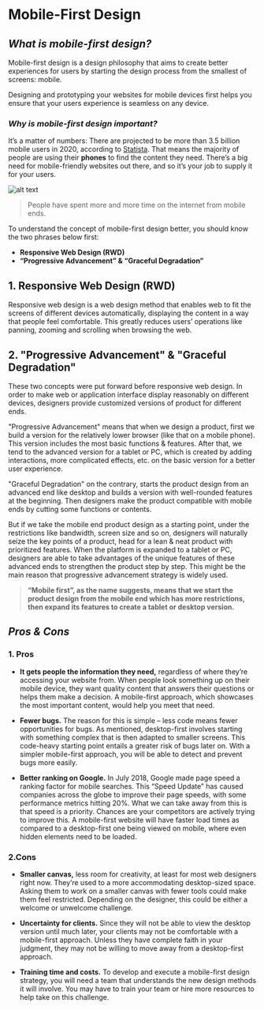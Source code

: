 # Mobile-First Design

## *What is mobile-first design?*

Mobile-first design is a design philosophy that aims to create better experiences for users by starting the design process from the smallest of screens: mobile. 

Designing and prototyping your websites for mobile devices first helps you ensure that your users experience is seamless on any device.

### *Why is mobile-first design important?*

It’s a matter of numbers: There are projected to be more than 3.5 billion mobile users in 2020, according to [Statista](https://www.statista.com/). That means the majority of people are using their **phones** to find the content they need. There’s a big need for mobile-friendly websites out there, and so it’s your job to supply it for your users.

![alt text](https://s3.amazonaws.com/www-inside-design/uploads/2019/12/statista-mobile-first.png)

>People have spent more and more time on the internet from mobile ends.

To understand the concept of mobile-first design better, you should know the two phrases below first:

- **Responsive Web Design (RWD)**
- **“Progressive Advancement” & “Graceful Degradation”**

## 1. Responsive Web Design (RWD)

Responsive web design is a web design method that enables web to fit the screens of different devices automatically, displaying the content in a way that people feel comfortable. This greatly reduces users’ operations like panning, zooming and scrolling when browsing the web.

## 2. "Progressive Advancement" & "Graceful Degradation"
These two concepts were put forward before responsive web design. In order to make web or application interface display reasonably on different devices, designers provide customized versions of product for different ends.

"Progressive Advancement" means that when we design a product, first we build a version for the relatively lower browser (like that on a mobile phone). This version includes the most basic functions & features. After that, we tend to the advanced version for a tablet or PC, which is created by adding interactions, more complicated effects, etc. on the basic version for a better user experience.

"Graceful Degradation" on the contrary, starts the product design from an advanced end like desktop and builds a version with well-rounded features at the beginning. Then designers make the product compatible with mobile ends by cutting some functions or contents.

But if we take the mobile end product design as a starting point, under the restrictions like bandwidth, screen size and so on, designers will naturally seize the key points of a product, head for a lean & neat product with prioritized features. When the platform is expanded to a tablet or PC, designers are able to take advantages of the unique features of these advanced ends to strengthen the product step by step. This might be the main reason that progressive advancement strategy is widely used.

>**“Mobile first”, as the name suggests, means that we start the product design from the mobile end which has more restrictions, then expand its features to create a tablet or desktop version.**

## *Pros & Cons*

### **1. Pros**

- **It gets people the information they need,** regardless of where they’re accessing your website from. When people look something up on their mobile device, they want quality content that answers their questions or helps them make a decision. A mobile-first approach, which showcases the most important content, would help you meet that need.

- **Fewer bugs.** The reason for this is simple – less code means fewer opportunities for bugs. As mentioned, desktop-first involves starting with something complex that is then adapted to smaller screens. This code-heavy starting point entails a greater risk of bugs later on. With a simpler mobile-first approach, you will be able to detect and prevent bugs more easily.

- **Better ranking on Google.** In July 2018, Google made page speed a ranking factor for mobile searches. This “Speed Update” has caused companies across the globe to improve their page speeds, with some performance metrics hitting 20%. What we can take away from this is that speed is a priority. Chances are your competitors are actively trying to improve this. A mobile-first website will have faster load times as compared to a desktop-first one being viewed on mobile, where even hidden elements need to be loaded.

### **2.Cons**

- **Smaller canvas,** less room for creativity, at least for most web designers right now. They’re used to a more accommodating desktop-sized space. Asking them to work on a smaller canvas with fewer tools could make them feel restricted. Depending on the designer, this could be either a welcome or unwelcome challenge.

- **Uncertainty for clients.** Since they will not be able to view the desktop version until much later, your clients may not be comfortable with a mobile-first approach. Unless they have complete faith in your judgment, they may not be willing to move away from a desktop-first approach.

- **Training time and costs.** To develop and execute a mobile-first design strategy, you will need a team that understands the new design methods it will involve. You may have to train your team or hire more resources to help take on this challenge.